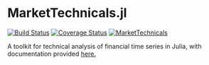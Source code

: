 MarketTechnicals.jl
============
[![Build Status](https://travis-ci.org/JuliaQuant/MarketTechnicals.jl.svg?branch=master)](https://travis-ci.org/JuliaQuant/MarketTechnicals.jl)
[![Coverage Status](https://coveralls.io/repos/JuliaQuant/MarketTechnicals.jl/badge.svg?branch=master)](https://coveralls.io/r/JuliaQuant/MarketTechnicals.jl?branch=master)
[![MarketTechnicals](http://pkg.julialang.org/badges/MarketTechnicals_0.4.svg)](http://pkg.julialang.org/?pkg=MarketTechnicals&ver=0.4)

A toolkit for technical analysis of financial time series in Julia, with documentation provided [here.](http://markettechnicals.readthedocs.org/en/latest/)
